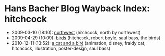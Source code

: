 # Hans Bacher Blog Wayback Index: hitchcock

* 2009-03-10 (18:10): [northwest](https://web.archive.org/web/https://one1more2time3.wordpress.com/2009/03/10/northwest/) (hitchcock, north by northwest)
* 2009-04-29 (10:09): [birds](https://web.archive.org/web/https://one1more2time3.wordpress.com/2009/04/29/birds-2/) (hitchcock, robert boyle, saul bass, the birds)
* 2010-12-11 (13:52): [a cat and a bird](https://web.archive.org/web/https://one1more2time3.wordpress.com/2010/12/11/a-cat-and-a-bird/) (animation, disney, fraidy cat, hitchcock, illustration, poster-design, saul bass)